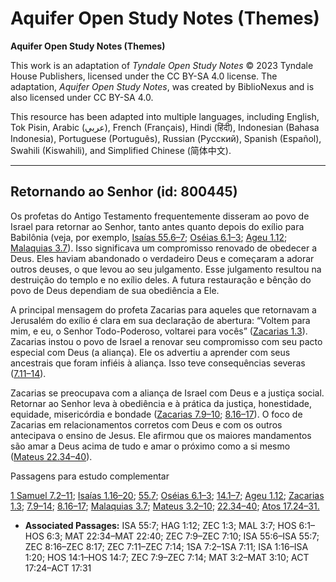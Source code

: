 # Aquifer Open Study Notes (Themes)

**Aquifer Open Study Notes (Themes)**

This work is an adaptation of *Tyndale Open Study Notes* © 2023 Tyndale House Publishers, licensed under the CC BY\-SA 4\.0 license. The adaptation, *Aquifer Open Study Notes*, was created by BiblioNexus and is also licensed under CC BY\-SA 4\.0\.

This resource has been adapted into multiple languages, including English, Tok Pisin, Arabic (عربي), French (Français), Hindi (हिंदी), Indonesian (Bahasa Indonesia), Portuguese (Português), Russian (Русский), Spanish (Español), Swahili (Kiswahili), and Simplified Chinese (简体中文).



--------------------------------

## Retornando ao Senhor (id: 800445)

Os profetas do Antigo Testamento frequentemente disseram ao povo de Israel para retornar ao Senhor, tanto antes quanto depois do exílio para Babilônia (veja, por exemplo, [Isaías 55\.6–7](https://ref.ly/Isa55:6-Isa55:7); [Oséias 6\.1–3](https://ref.ly/Hos6:1-Hos6:3); [Ageu 1\.12](https://ref.ly/Hag1:12); [Malaquias 3\.7](https://ref.ly/Mal3:7)). Isso significava um compromisso renovado de obedecer a Deus. Eles haviam abandonado o verdadeiro Deus e começaram a adorar outros deuses, o que levou ao seu julgamento. Esse julgamento resultou na destruição do templo e no exílio deles. A futura restauração e bênção do povo de Deus dependiam de sua obediência a Ele.

A principal mensagem do profeta Zacarias para aqueles que retornavam a Jerusalém do exílio é clara em sua declaração de abertura: “Voltem para mim, e eu, o Senhor Todo\-Poderoso, voltarei para vocês” ([Zacarias 1\.3](https://ref.ly/Zech1:3)). Zacarias instou o povo de Israel a renovar seu compromisso com seu pacto especial com Deus (a aliança). Ele os advertiu a aprender com seus ancestrais que foram infiéis à aliança. Isso teve consequências severas ([7\.11–14](https://ref.ly/Zech7:11-Zech7:14)).

Zacarias se preocupava com a aliança de Israel com Deus e a justiça social. Retornar ao Senhor leva à obediência e à prática da justiça, honestidade, equidade, misericórdia e bondade ([Zacarias 7\.9–10](https://ref.ly/Zech7:9-Zech7:10); [8\.16–17](https://ref.ly/Zech8:16-Zech8:17)). O foco de Zacarias em relacionamentos corretos com Deus e com os outros antecipava o ensino de Jesus. Ele afirmou que os maiores mandamentos são amar a Deus acima de tudo e amar o próximo como a si mesmo ([Mateus 22\.34–40](https://ref.ly/Matt22:34-Matt22:40)).

Passagens para estudo complementar

[1 Samuel 7\.2–11](https://ref.ly/1Sam7:2-1Sam7:11); [Isaías 1\.16–20](https://ref.ly/Isa1:16-Isa1:20); [55\.7](https://ref.ly/Isa55:7); [Oséias 6\.1–3](https://ref.ly/Hos6:1-Hos6:3); [14\.1–7](https://ref.ly/Hos14:1-Hos14:7); [Ageu 1\.12](https://ref.ly/Hag1:12); [Zacarias 1\.3](https://ref.ly/Zech1:3); [7\.9–14](https://ref.ly/Zech7:9-Zech7:14); [8\.16–17](https://ref.ly/Zech8:16-Zech8:17); [Malaquias 3\.7](https://ref.ly/Mal3:7); [Mateus 3\.2–10](https://ref.ly/Matt3:2-Matt3:10); [22\.34–40](https://ref.ly/Matt22:34-Matt22:40); [Atos 17\.24–31\.](https://ref.ly/Acts17:24-Acts17:31)

* **Associated Passages:** ISA 55:7; HAG 1:12; ZEC 1:3; MAL 3:7; HOS 6:1–HOS 6:3; MAT 22:34–MAT 22:40; ZEC 7:9–ZEC 7:10; ISA 55:6–ISA 55:7; ZEC 8:16–ZEC 8:17; ZEC 7:11–ZEC 7:14; 1SA 7:2–1SA 7:11; ISA 1:16–ISA 1:20; HOS 14:1–HOS 14:7; ZEC 7:9–ZEC 7:14; MAT 3:2–MAT 3:10; ACT 17:24–ACT 17:31

